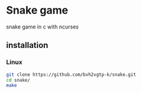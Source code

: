 # Snake game
snake game in c with ncurses

## installation
### Linux

```sh
git clone https://github.com/bvh2vgtp-k/snake.git
cd snake/
make
```

